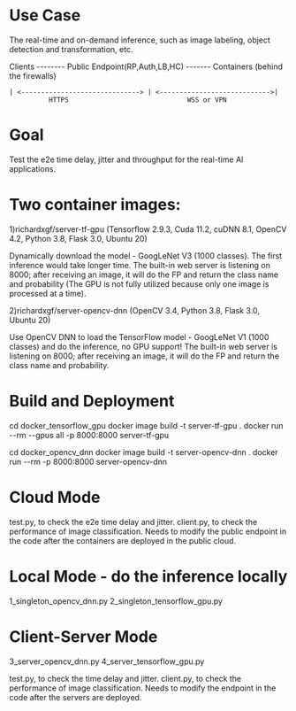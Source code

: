# Use Case 

The real-time and on-demand inference, such as image labeling, object detection and transformation, etc. 

Clients -------- Public Endpoint(RP,Auth,LB,HC) ------- Containers (behind the firewalls)
                               
    | <------------------------------> | <---------------------------->|
              HTTPS                              WSS or VPN

# Goal

Test the e2e time delay, jitter and throughput for the real-time AI applications. 

# Two container images:

1)richardxgf/server-tf-gpu (Tensorflow 2.9.3, Cuda 11.2, cuDNN 8.1, OpenCV 4.2, Python 3.8, Flask 3.0, Ubuntu 20)

Dynamically download the model - GoogLeNet V3 (1000 classes). The first inference would take longer time.
The built-in web server is listening on 8000; after receiving an image, it will do the FP and return the class name and probability (The GPU is not fully utilized because only one image is processed at a time).

2)richardxgf/server-opencv-dnn (OpenCV 3.4, Python 3.8, Flask 3.0, Ubuntu 20)

Use OpenCV DNN to load the TensorFlow model - GoogLeNet V1 (1000 classes) and do the inference, no GPU support!
The built-in web server is listening on 8000; after receiving an image, it will do the FP and return the class name and probability.  

# Build and Deployment

cd docker_tensorflow_gpu
docker image build -t server-tf-gpu .
docker run --rm --gpus all -p 8000:8000 server-tf-gpu

cd docker_opencv_dnn
docker image build -t server-opencv-dnn .
docker run --rm -p 8000:8000 server-opencv-dnn

# Cloud Mode

test.py, to check the e2e time delay and jitter.
client.py, to check the performance of image classification. 
Needs to modify the public endpoint in the code after the containers are deployed in the public cloud.

# Local Mode - do the inference locally

1_singleton_opencv_dnn.py
2_singleton_tensorflow_gpu.py

# Client-Server Mode 

3_server_opencv_dnn.py
4_server_tensorflow_gpu.py

test.py, to check the time delay and jitter.
client.py, to check the performance of image classification. 
Needs to modify the endpoint in the code after the servers are deployed.



